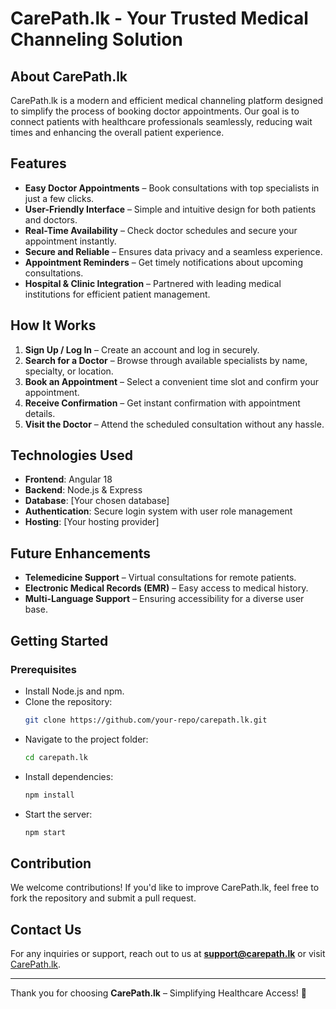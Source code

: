 # CarePath.lk - Your Trusted Medical Channeling Solution

## About CarePath.lk
CarePath.lk is a modern and efficient medical channeling platform designed to simplify the process of booking doctor appointments. Our goal is to connect patients with healthcare professionals seamlessly, reducing wait times and enhancing the overall patient experience.

## Features
- **Easy Doctor Appointments** – Book consultations with top specialists in just a few clicks.
- **User-Friendly Interface** – Simple and intuitive design for both patients and doctors.
- **Real-Time Availability** – Check doctor schedules and secure your appointment instantly.
- **Secure and Reliable** – Ensures data privacy and a seamless experience.
- **Appointment Reminders** – Get timely notifications about upcoming consultations.
- **Hospital & Clinic Integration** – Partnered with leading medical institutions for efficient patient management.

## How It Works
1. **Sign Up / Log In** – Create an account and log in securely.
2. **Search for a Doctor** – Browse through available specialists by name, specialty, or location.
3. **Book an Appointment** – Select a convenient time slot and confirm your appointment.
4. **Receive Confirmation** – Get instant confirmation with appointment details.
5. **Visit the Doctor** – Attend the scheduled consultation without any hassle.

## Technologies Used
- **Frontend**: Angular 18
- **Backend**: Node.js & Express
- **Database**: [Your chosen database]
- **Authentication**: Secure login system with user role management
- **Hosting**: [Your hosting provider]

## Future Enhancements
- **Telemedicine Support** – Virtual consultations for remote patients.
- **Electronic Medical Records (EMR)** – Easy access to medical history.
- **Multi-Language Support** – Ensuring accessibility for a diverse user base.

## Getting Started
### Prerequisites
- Install Node.js and npm.
- Clone the repository:
  ```sh
  git clone https://github.com/your-repo/carepath.lk.git
  ```
- Navigate to the project folder:
  ```sh
  cd carepath.lk
  ```
- Install dependencies:
  ```sh
  npm install
  ```
- Start the server:
  ```sh
  npm start
  ```

## Contribution
We welcome contributions! If you'd like to improve CarePath.lk, feel free to fork the repository and submit a pull request.

## Contact Us
For any inquiries or support, reach out to us at **support@carepath.lk** or visit [CarePath.lk](https://carepath.lk).

---
Thank you for choosing **CarePath.lk** – Simplifying Healthcare Access! 🚀

